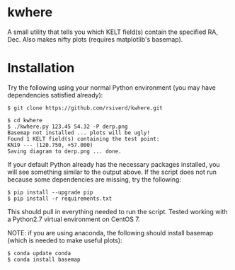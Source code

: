 # kwhere
A small utility that tells you which KELT field(s) contain the specified RA, Dec. Also makes nifty plots (requires matplotlib's basemap).

Installation
============

Try the following using your normal Python environment (you may have 
dependencies satisfied already):
```
$ git clone https://github.com/rsiverd/kwhere.git

$ cd kwhere
$ ./kwhere.py 123.45 54.32 -P derp.png
Basemap not installed ... plots will be ugly!
Found 1 KELT field(s) containing the test point:
KN19 --- (120.750, +57.000)
Saving diagram to derp.png ... done.

```
If your default Python already has the necessary packages installed, you will
see something similar to the output above. If the script does not run because
some dependencies are missing, try the following:
```
$ pip install --upgrade pip
$ pip install -r requirements.txt
```
This should pull in everything needed to run the script. Tested working with
a Python2.7 virtual environment on CentOS 7.

NOTE: if you are using anaconda, the following should install basemap (which
is needed to make useful plots):
```
$ conda update conda
$ conda install basemap
```



